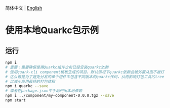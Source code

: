 简体中文 | [English](./README.en-US.md)

# 使用本地Quarkc包示例

## 运行

```bash
npm i
# 重要：需要确保使用Quarkc组件之前已经安装quarkc依赖
# 使用quark-cli component模板生成的项目，默认情况下quarkc依赖会被外置从而不被打包进产物中
# 这么做是为了避免分发的单个组件中包含不同版本的quarkc代码，从而影响打包工具的tree-shaking
# 以减小应用最终的打包体积
npm i quarkc --save
# 或者在package.json中手动列出本地依赖
npm i ../component/my-component-0.0.0.tgz --save
npm start
```
